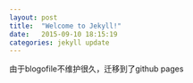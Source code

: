 ```yaml
---
layout: post
title:  "Welcome to Jekyll!"
date:   2015-09-10 18:15:19
categories: jekyll update
---
```

由于blogofile不维护很久，迁移到了github pages
